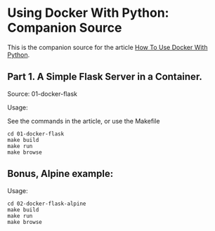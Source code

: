 # Using Docker With Python: Companion Source

This is the companion source for the article [How To Use Docker With Python](https://codesolid.com/how-to-use-docker-with-python/).

## Part 1. A Simple Flask Server in a Container.

Source:  01-docker-flask

Usage:

See the commands in the article, or use the Makefile

```
cd 01-docker-flask
make build
make run
make browse
```
## Bonus, Alpine example:

Usage:

```
cd 02-docker-flask-alpine
make build
make run
make browse
```



